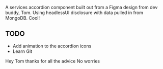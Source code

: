 A services accordion component built out from a Figma design from dev buddy, Tom. Using headlessUI disclosure with data pulled in from MongoDB. Cool!

## TODO

- Add animation to the accordion icons
- Learn Git

Hey Tom thanks for all the advice
No worries